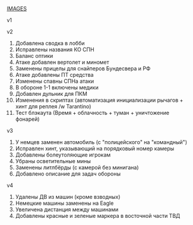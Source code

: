 [IMAGES](https://drive.google.com/drive/folders/19LweGt_DtZcaO1LrQL6JPXNI5h7dqkUV?usp=sharing)

v1

v2

1. Добавлена сводка в лобби
2. Исправлены названия КО СПН
3. Баланс оптики
4. Атаке добавлен вертолет и миномет
5. Заменены прицелы для снайперов Бундесвера и РФ
6. Атаке добавлены ПТ средства
7. Изменены спавны СПНа атаки
8. В обороне 1-1 включены медики
9. Добавлен дульник для ПКМ
10. Изменения в скриптах (автоматизация инициализации рычагов + хинт для реплея /w Tarantino)
11. Тест блэкаута (Время + облачность + туман + уничтожение фонарей)

v3

1. У немцев заменен автомобиль (с "полицейского" на "командный")
2. Исправлен хинт, указывающий на порядковый номер камеры
3. Добавлены болеутоляющие игрокам
4. Убраны осветительные мины
5. Заменены литлбёрды (с камерой без минигана)
6. Добавлено описание для задач обороны

v4

1. Удалены ДВ из машин (кроме взводных)
2. Немецкие машины заменены на Eagle
3. Увеличена дистанция между машинами
4. Добавлены красные и зеленые маркера в восточной части ТВД
